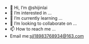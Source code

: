 - 👋 Hi, I’m @shijinlai
- 👀 I’m interested in ...
- 🌱 I’m currently learning ...
- 💞️ I’m looking to collaborate on ...
- 📫 How to reach me ...
- Email me:sjl18983768934@163.com


